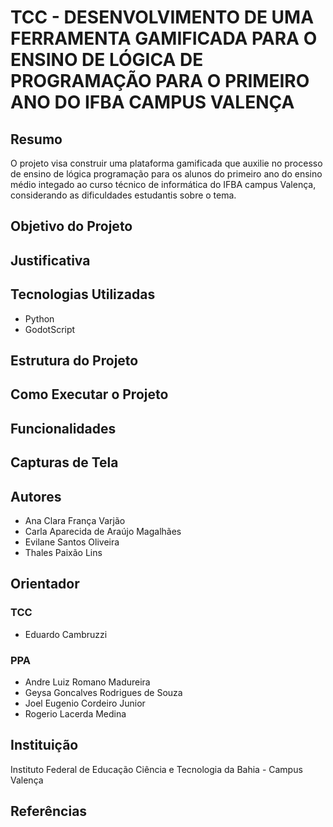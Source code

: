 <h1>TCC - DESENVOLVIMENTO DE UMA FERRAMENTA GAMIFICADA PARA O ENSINO DE LÓGICA DE PROGRAMAÇÃO PARA O PRIMEIRO ANO DO IFBA CAMPUS VALENÇA</h1> 
<h2>Resumo</h2>
<p>O projeto visa construir uma plataforma gamificada que auxilie no processo de ensino de lógica programação para os alunos do primeiro ano do ensino médio integado ao curso técnico de informática do IFBA campus Valença, considerando as dificuldades estudantis sobre o tema.</p>

<h2>Objetivo do Projeto</h2>

<h2>Justificativa</h2>

<h2>Tecnologias Utilizadas</h2>
<ul>
  <li>Python</li>
  <li>GodotScript</li>
</ul>

<h2>Estrutura do Projeto</h2>

<h2>Como Executar o Projeto</h2>

<h2>Funcionalidades</h2>

<h2>Capturas de Tela</h2>

<h2>Autores</h2>
<ul>
  <li>Ana Clara França Varjão</li>
  <li>Carla Aparecida de Araújo Magalhães </li>
  <li>Evilane Santos Oliveira</li>
  <li>Thales Paixão Lins</li>
</ul>

<h2>Orientador</h2>
<h3>TCC</h3>
<ul>
  <li>Eduardo Cambruzzi</li>
</ul>

<h3>PPA</h3>
<ul>
  <li>Andre Luiz Romano Madureira</li>
  <li>Geysa Goncalves Rodrigues de Souza</li>
  <li>Joel Eugenio Cordeiro Junior</li>
  <li>Rogerio Lacerda Medina</li>
</ul>

<h2>Instituição</h2>
<p>Instituto Federal de Educação Ciência e Tecnologia da Bahia - Campus Valença</p>

<h2>Referências</h2>
